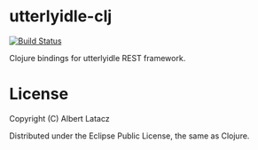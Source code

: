 utterlyidle-clj
===============

[![Build Status](https://secure.travis-ci.org/albertlatacz/utterlyidle-clj.png)](http://travis-ci.org/albertlatacz/utterlyidle-clj)

Clojure bindings for utterlyidle REST framework.


License
=======

Copyright (C) Albert Latacz

Distributed under the Eclipse Public License, the same as Clojure.
